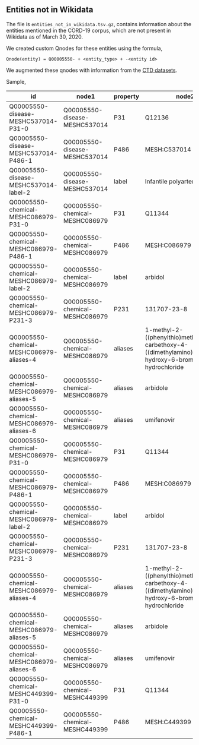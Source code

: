 ## Entities not in Wikidata

The file is `entities_not_in_wikidata.tsv.gz`, contains information about the entities
mentioned in the CORD-19 corpus, which are not present in Wikidata as of March 30, 2020.

We created custom Qnodes for these entities using the formula,

```
Qnode(entity) = Q00005550- + <entity_type> + -<entity id>
```

We augmented these qnodes with information from the [CTD datasets](http://ctdbase.org/downloads).

Sample,

| id                                       | node1                          | property | node2                                                                                                       |
|------------------------------------------|--------------------------------|----------|-------------------------------------------------------------------------------------------------------------|
| Q00005550-disease-MESHC537014-P31-0      | Q00005550-disease-MESHC537014  | P31      | Q12136                                                                                                      |
| Q00005550-disease-MESHC537014-P486-1     | Q00005550-disease-MESHC537014  | P486     | MESH:C537014                                                                                                |
| Q00005550-disease-MESHC537014-label-2    | Q00005550-disease-MESHC537014  | label    | Infantile polyarteritis                                                                                     |
| Q00005550-chemical-MESHC086979-P31-0     | Q00005550-chemical-MESHC086979 | P31      | Q11344                                                                                                      |
| Q00005550-chemical-MESHC086979-P486-1    | Q00005550-chemical-MESHC086979 | P486     | MESH:C086979                                                                                                |
| Q00005550-chemical-MESHC086979-label-2   | Q00005550-chemical-MESHC086979 | label    | arbidol                                                                                                     |
| Q00005550-chemical-MESHC086979-P231-3    | Q00005550-chemical-MESHC086979 | P231     | 131707-23-8                                                                                                 |
| Q00005550-chemical-MESHC086979-aliases-4 | Q00005550-chemical-MESHC086979 | aliases  | 1-methyl-2-((phenylthio)methyl)-3-carbethoxy-4-((dimethylamino)methyl)-5-hydroxy-6-bromindole hydrochloride |
| Q00005550-chemical-MESHC086979-aliases-5 | Q00005550-chemical-MESHC086979 | aliases  | arbidole                                                                                                    |
| Q00005550-chemical-MESHC086979-aliases-6 | Q00005550-chemical-MESHC086979 | aliases  | umifenovir                                                                                                  |
| Q00005550-chemical-MESHC086979-P31-0     | Q00005550-chemical-MESHC086979 | P31      | Q11344                                                                                                      |
| Q00005550-chemical-MESHC086979-P486-1    | Q00005550-chemical-MESHC086979 | P486     | MESH:C086979                                                                                                |
| Q00005550-chemical-MESHC086979-label-2   | Q00005550-chemical-MESHC086979 | label    | arbidol                                                                                                     |
| Q00005550-chemical-MESHC086979-P231-3    | Q00005550-chemical-MESHC086979 | P231     | 131707-23-8                                                                                                 |
| Q00005550-chemical-MESHC086979-aliases-4 | Q00005550-chemical-MESHC086979 | aliases  | 1-methyl-2-((phenylthio)methyl)-3-carbethoxy-4-((dimethylamino)methyl)-5-hydroxy-6-bromindole hydrochloride |
| Q00005550-chemical-MESHC086979-aliases-5 | Q00005550-chemical-MESHC086979 | aliases  | arbidole                                                                                                    |
| Q00005550-chemical-MESHC086979-aliases-6 | Q00005550-chemical-MESHC086979 | aliases  | umifenovir                                                                                                  |
| Q00005550-chemical-MESHC449399-P31-0     | Q00005550-chemical-MESHC449399 | P31      | Q11344                                                                                                      |
| Q00005550-chemical-MESHC449399-P486-1    | Q00005550-chemical-MESHC449399 | P486     | MESH:C449399                                                                                                |
